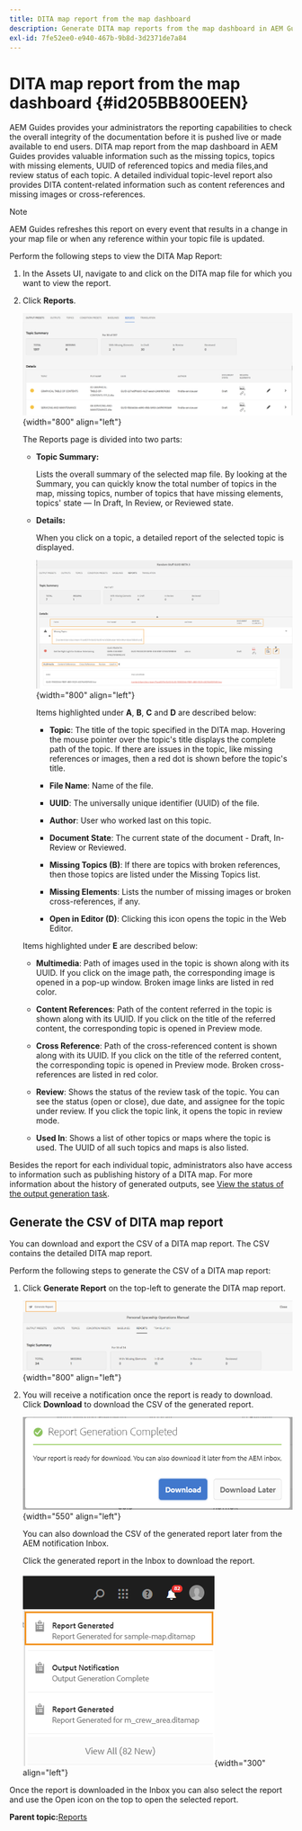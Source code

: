 ```yaml
---
title: DITA map report from the map dashboard
description: Generate DITA map reports from the map dashboard in AEM Guides. Learn how to generate the CSV of a DITA map report.
exl-id: 7fe52ee0-e940-467b-9b8d-3d2371de7a84
---
```

# DITA map report from the map dashboard {#id205BB800EEN}

AEM Guides provides your administrators the reporting capabilities to check the overall integrity of the documentation before it is pushed live or made available to end users. DITA map report from the map dashboard in AEM Guides provides valuable information such as the missing topics, topics with missing elements, UUID of referenced topics and media files,and review status of each topic. A detailed individual topic-level report also provides DITA content-related information such as content references and missing images or cross-references.

>[!NOTE]
>
> AEM Guides refreshes this report on every event that results in a change in your map file or when any reference within your topic file is updated.

Perform the following steps to view the DITA Map Report:

1.  In the Assets UI, navigate to and click on the DITA map file for which you want to view the report.

1.  Click **Reports**.

    ![](images/reports-page-uuid.png){width="800" align="left"}

    The Reports page is divided into two parts:

    -   **Topic Summary:**

        Lists the overall summary of the selected map file. By looking at the Summary, you can quickly know the total number of topics in the map, missing topics, number of topics that have missing elements, topics' state — In Draft, In Review, or Reviewed state.

    -   **Details:**

        When you click on a topic, a detailed report of the selected topic is displayed.

        ![](images/detailed-report-uuid.png){width="800" align="left"}

        Items highlighted under **A**, **B**, **C** and **D** are described below:

        - **Topic**: The title of the topic specified in the DITA map. Hovering the mouse pointer over the topic's title displays the complete path of the topic. If there are issues in the topic, like missing references or images, then a red dot is shown before the topic's title.

        - **File Name**: Name of the file.

        - **UUID**: The universally unique identifier \(UUID\) of the file.

        - **Author**: User who worked last on this topic.

        - **Document State**: The current state of the document - Draft, In-Review or Reviewed.

        - **Missing Topics \(B\)**: If there are topics with broken references, then those topics are listed under the Missing Topics list.

        - **Missing Elements**: Lists the number of missing images or broken cross-references, if any.

        - **Open in Editor \(D\)**: Clicking this icon opens the topic in the Web Editor.


    Items highlighted under **E** are described below:

    - **Multimedia**: Path of images used in the topic is shown along with its UUID. If you click on the image path, the corresponding image is opened in a pop-up window. Broken image links are listed in red color.

    - **Content References**: Path of the content referred in the topic is shown along with its UUID. If you click on the title of the referred content, the corresponding topic is opened in Preview mode.

    - **Cross Reference**: Path of the cross-referenced content is shown along with its UUID. If you click on the title of the referred content, the corresponding topic is opened in Preview mode. Broken cross-references are listed in red color.

    - **Review**: Shows the status of the review task of the topic. You can see the status \(open or close\), due date, and assignee for the topic under review. If you click the topic link, it opens the topic in review mode.

    - **Used In**: Shows a list of other topics or maps where the topic is used. The UUID of all such topics and maps is also listed.

Besides the report for each individual topic, administrators also have access to information such as publishing history of a DITA map. For more information about the history of generated outputs, see [View the status of the output generation task](generate-output-for-a-dita-map.md#viewing_output_history).

## Generate the CSV of DITA map report 

You can download and export the CSV of a DITA map report. The CSV contains the detailed DITA map report.

Perform the following steps to generate the CSV of a DITA map report:

1.  Click **Generate Report** on the top-left to generate the DITA map report.
    
    ![](images/generate-DITA-map-report.png){width="800" align="left"}

1.  You will receive a notification once the report is ready to download. Click **Download** to download the CSV of the generated report.

    ![](images/download-report-dialog.png){width="550" align="left"}


    You can also download the CSV of the generated report later from the AEM notification Inbox.

    Click the generated report in the Inbox to download the report.

    ![](images/report-inbox--notification.png){width="300" align="left"}

Once the report is downloaded in the Inbox you can also select the report and use the Open icon on the top to open the selected report.

**Parent topic:**[Reports](reports-intro.md)
